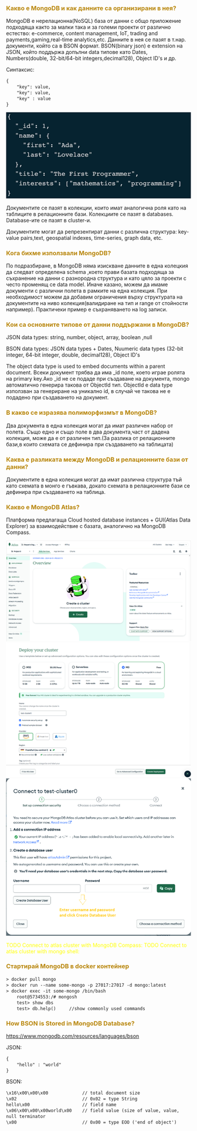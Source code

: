 ### <span style="color:darkgoldenrod"> Какво е MongoDB и как данните са организирани в нея?
MongoDB е нерелационна(NoSQL) база от данни с общо приложение подходяща както за малки така и за големи проекти 
от различно естество: e-commerce, content management, IoT, trading and payments,gaming,real-time analytics,etc.
Данните в нея се пазят в т.нар. документи, който са в BSON формат.
BSON(binary json) е extension на JSON, който поддържа допълни data типове като Dates, Numbers(double, 32-bit/64-bit integers,decimal128), Object ID's и др.

Синтаксис:

    {
        "key": value,
        "key": value,
        "key" : value
    }
![title](resources/exampleDocument.png)

Документите се пазят в колекции, които имат аналогична роля като на таблиците в релационните бази.
Колекциите се пазят в databases.
Database-ите се пазят в cluster-и.

Документите могат да репрезентират данни с различна структура: key-value pairs,text, geospatial indexes, time-series, graph data, etc.

### <span style="color:darkgoldenrod"> Кога бихме използвали MongoDB?
По подразбиране, в MongoDB няма изискване данните в една колецкия да следват определена schema ,което 
прави базата подходяща за съхранение на данни с разнородна структура и като цяло за проекти с често 
променящ се data model. Иначе казано, 
можем да имаме документи с различни полета в рамките на една колекция.
При необходимост можем да добавим ограничения върху структурата на документите на ниво колекция(валидиране на тип 
и range от стойности например).
Практичеки пример е съхраняването на log записи.

### <span style="color:darkgoldenrod"> Кои са основните типове от данни поддържани в MongoDB?
JSON data types: string, number, object, array, boolean ,null

BSON data types: JSON data types + Dates, Nuumeric data types (32-bit integer, 64-bit integer, double, decimal128), Object ID's

The object data type is used to embed documents within a parent document.
Всеки документ трябва да има _id поле, което играе ролята на primary key.Ако _id не се подаде при създаване на 
документа, mongo автоматично генерира такова от ObjectId тип.
ObjectId е data type използван за генериране на уникално id, в случай че такова не е подадено при създаването на документ.

### <span style="color:darkgoldenrod"> В какво се изразява полиморфизмът в MongoDB?
Два документа в една колекция могат да имат различен набор от полета.
Също едно и също поле в два документа,част от дадена колекция, може да е от различен тип.(За разлика от релационните 
бази,в които схемата се дефинира при създаването на таблицата)

### <span style="color:darkgoldenrod"> Каква е разликата между MongoDB и релационните бази от данни?
Документите в една колекция могат да имат различна структура тъй като схемата в монго е гъвкава, докато схемата в релационните
бази се дефинира при създаването на таблица.


### <span style="color:darkgoldenrod"> Какво е MongoDB Atlas?
Платформа предлагаща Cloud hosted database instances + GUI(Atlas Data Explorer) за взаимодействие с базата, 
аналогично на MongoDB Compass.

![title](resources/1_CreateClusterMongoDbAtlasPlatform.png)
![title](resources/2_deploySlashCreateCluster.png)
![title](resources/3_CreateFirstUserAndAddIpToClusterAccessList.png)

<span style="color:yellow"> TODO Connect to atlas cluster with MongoDB Compass: 
<span style="color:yellow"> TODO Connect to atlas cluster with mongo shell: 

### <span style="color:darkgoldenrod"> Стартирай MongoDB в docker контейнер

    > docker pull mongo
    > docker run --name some-mongo -p 27017:27017 -d mongo:latest
    > docker exec -it some-mongo /bin/bash
        root@5734553:/# mongosh
        test> show dbs
        test> db.help()     //show commonly used commands

### <span style="color:darkgoldenrod"> How BSON is Stored in MongoDB Database?
https://www.mongodb.com/resources/languages/bson

JSON:

    {
        "hello" : "world"   
    }

BSON:

    \x16\x00\x00\x00             // total document size
    \x02                         // 0x02 = type String
    hello\x00                    // field name
    \x06\x00\x00\x00world\x00    // field value (size of value, value, null terminator         
    \x00                         // 0x00 = type EOO ('end of object')
